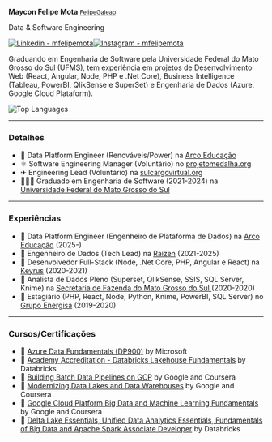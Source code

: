 


**Maycon Felipe Mota** <small>[FelipeGaleao](http://www.github.com/felipegaleao)</small>
 <p>Data & Software Engineering</p>
 
[![Linkedin - mfelipemota](https://img.shields.io/badge/Linkedin-mfelipemota-86888a)](https://linkedin.com/in/mfelipemota)[![Instagram - mfelipemota](https://img.shields.io/badge/Instagram-mfelipemota-5851DB)](https://instagram.com/mfelipemota)
<p>Graduando em Engenharia de Software pela Universidade Federal do Mato Grosso do Sul (UFMS), tem experiência em projetos de Desenvolvimento Web (React, Angular, Node, PHP e .Net Core), Business Intelligence (Tableau, PowerBI, QlikSense e SuperSet) e Engenharia de Dados (Azure, Google Cloud Plataform). </p>

![Top Languages](https://github-readme-stats.vercel.app/api/top-langs/?username=felipegaleao&layout=compact)

---------------------------------------
### Detalhes

- 📱 Data Platform Engineer (Renováveis/Power) na [Arco Educação](https://www.arcoeducacao.com.br/)
- ⚛️ Software Engineering Manager (Voluntário) no [projetomedalha.org](http://www.projetomedalha.org)
- ✈ Engineering Lead (Voluntário) na [sulcargovirtual.org](https://sulcargovirtual.org)
- 👷🏽‍♂️ Graduado em Engenharia de Software (2021-2024) na [Universidade Federal do Mato Grosso do Sul](http://ufms.br)

[linkedin]: https://www.linkedin.com/in/mfelipemota/
[github]: https://github.com/felipegaleao

---------------------------------------
### Experiências
- 💼  Data Platform Engineer (Engenheiro de Plataforma de Dados) na [Arco Educação](https://www.arcoeducacao.com.br/) (2025-)
- 💼  Engenheiro de Dados (Tech Lead) na [Raízen](http://www.raizen.com) (2021-2025) 
- 💼  Desenvolvedor Full-Stack (Node, .Net Core, PHP, Angular e React) na [Keyrus](http://www.keyrus.com) (2020-2021)
- 💼  Analista de Dados Pleno (Superset, QlikSense, SSIS, SQL Server, Knime) na [Secretaria de Fazenda do Mato Grosso do Sul ](https://www.sgi.ms.gov.br/) (2020-2020) 
- 🚀  Estagiário (PHP, React, Node, Python, Knime, PowerBI, SQL Server) no [Grupo Energisa](http://www.energisa.com.br) (2019-2020) 

---------------------------------------
### Cursos/Certificações
- 🏅 [Azure Data Fundamentals (DP900)](https://www.credly.com/earner/earned/badge/fcdaa2c8-c5f6-44b1-a0e3-0f47c4563ffa) by Microsoft 
- 🏅 [Academy Accreditation - Databricks Lakehouse Fundamentals](https://credentials.databricks.com/e0e1c4fd-cd4d-49d9-9945-d82a736599d3#gs.65w2bg) by Databricks 
- 🏅 [Building Batch Data Pipelines on GCP](https://www.coursera.org/account/accomplishments/verify/XMRWU8JP283B)  by Google and Coursera
- 🏅 [Modernizing Data Lakes and Data Warehouses](https://www.coursera.org/account/accomplishments/verify/T2TJ4N3PHBZG) by Google and Coursera
- 🏅 [Google Cloud Platform Big Data and Machine Learning Fundamentals](https://www.coursera.org/account/accomplishments/verify/UKVJXFMZTCK6) by Google and Coursera
- 🏅 [Delta Lake Essentials, Unified Data Analytics Essentials, Fundamentals of Big Data and Apache Spark Associate Developer](https://credentials.databricks.com/profile/mayconfelipemota632156/wallet#gs.65w3vc) by Databricks 
